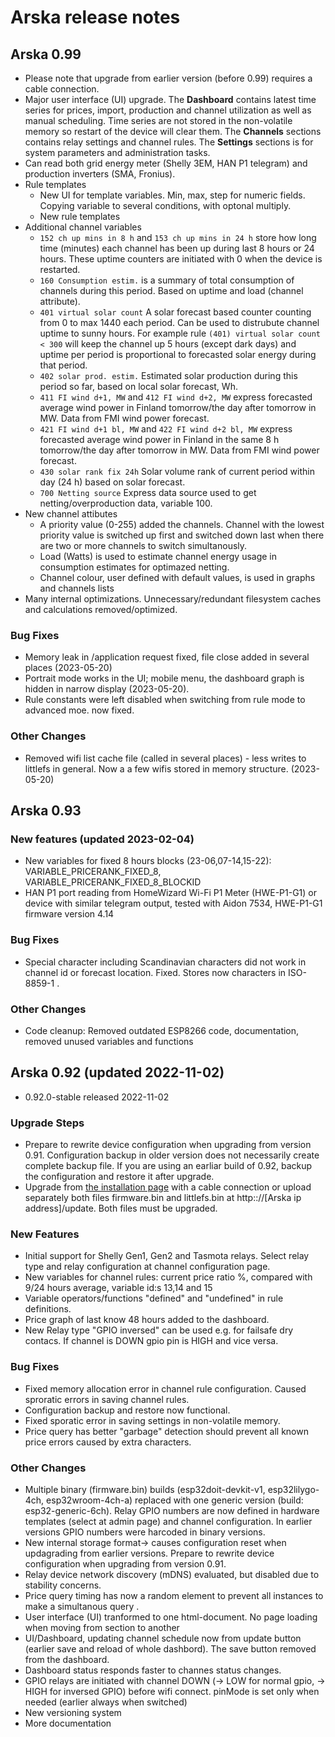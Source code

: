 # Arska release notes

## Arska 0.99
* Please note that upgrade from earlier version (before  0.99) requires a cable connection.
* Major user interface (UI) upgrade. The **Dashboard** contains latest time series for prices, import, production and channel utilization as well as manual scheduling. Time series are not stored in the non-volatile memory so restart of the device will clear them. The **Channels** sections contains relay settings and channel rules. The **Settings** sections is for system parameters and administration tasks.
* Can read both grid energy meter (Shelly 3EM, HAN P1 telegram) and production inverters (SMA, Fronius). 
* Rule templates
  * New UI for template variables. Min, max, step for numeric fields. Copying variable to several conditions, with optonal multiply. 
  * New rule templates
* Additional channel variables 	
  * `152 ch up mins in 8 h` and `153 ch up mins in 24 h` store how long time (minutes) each channel has been up during last 8 hours or 24 hours. These uptime counters are initiated with 0 when the device is restarted.
  * `160 Consumption estim.` is a summary of total consumption of channels during this period. Based on uptime and load (channel attribute). 
  * `401 virtual solar count` A solar forecast based counter counting from 0 to max 1440 each period. Can be used to distrubute channel uptime to sunny hours. For example rule `(401) virtual solar count < 300` will keep the channel up 5 hours (except dark days) and uptime per period is proportional to forecasted solar energy during that period.
  * `402 solar prod. estim.`  Estimated solar production during this period so far, based on local solar forecast, Wh.
  * `411 FI wind d+1, MW` and `412 FI wind d+2, MW` express forecasted average wind power in Finland tomorrow/the day after tomorrow in MW. Data from FMI wind power forecast.
  * `421 FI wind d+1 bl, MW` and `422 FI wind d+2 bl, MW` express forecasted average wind power in Finland  in the same 8 h tomorrow/the day after tomorrow in MW. Data from FMI wind power forecast.
  * `430 solar rank fix 24h` Solar volume rank of current period within day (24 h) based on solar forecast.
  * `700 Netting source` Express data source used to get netting/overproduction data, variable 100.
* New channel attibutes
  * A priority value (0-255) added the channels. Channel with the lowest priority value is switched up first and switched down last when there are two or more channels to switch simultanously.
  * Load (Watts) is used to estimate channel energy usage in consumption estimates for optimazed netting.
  * Channel colour, user defined with default values, is used in graphs and channels lists
* Many internal optimizations. Unnecessary/redundant filesystem caches and calculations removed/optimized.
### Bug Fixes
* Memory leak in /application request fixed, file close added in several places  (2023-05-20)
* Portrait mode works in the UI; mobile menu, the dashboard graph is hidden in narrow display (2023-05-20).
* Rule constants were left disabled when switching from rule mode to advanced moe. now fixed.

### Other Changes
* Removed wifi list cache file (called in several places) - less writes to littlefs in general. Now a a few wifis stored in memory structure. (2023-05-20)


## Arska 0.93 

### New features (updated 2023-02-04)
* New variables for fixed 8 hours blocks (23-06,07-14,15-22): VARIABLE_PRICERANK_FIXED_8, VARIABLE_PRICERANK_FIXED_8_BLOCKID
* HAN P1 port reading from HomeWizard Wi-Fi P1 Meter (HWE-P1-G1) or device with similar telegram output, tested with Aidon 7534, HWE-P1-G1 firmware version 4.14

### Bug Fixes
* Special character including Scandinavian characters did not work in channel id or forecast location. Fixed. Stores now characters in ISO-8859-1 .

### Other Changes
* Code cleanup: Removed outdated ESP8266 code, documentation, removed unused variables and functions

## Arska 0.92 (updated 2022-11-02)
* 0.92.0-stable released 2022-11-02


### Upgrade Steps
* Prepare to rewrite device configuration when upgrading from version 0.91. Configuration backup in older version does not necessarily create complete backup file. If you are using an earliar build of 0.92, backup the configuration and restore it after upgrade.
* Upgrade from [the installation page](https://iot.netgalleria.fi/arska-install/) with a cable connection or upload separately both files firmware.bin and littlefs.bin at http:://[Arska ip address]/update. Both files must be upgraded.

### New Features
* Initial support for Shelly Gen1, Gen2 and Tasmota relays. Select relay type and relay configuration at channel configuration page.
* New variables for channel rules: current price ratio %, compared with 9/24 hours average, variable id:s 13,14 and 15
* Variable operators/functions "defined" and  "undefined" in rule definitions.
* Price graph of last know 48 hours added to the dashboard.
* New Relay type "GPIO inversed" can be used e.g. for failsafe dry contacs. If channel is DOWN gpio pin is HIGH and  vice versa.


### Bug Fixes
* Fixed memory allocation error in channel rule configuration. Caused sproratic errors in saving channel rules.
* Configuration backup and restore now functional.
* Fixed sporatic error in saving settings in non-volatile memory. 
* Price query has better "garbage" detection should prevent all known price errors caused by extra characters.

### Other Changes
* Multiple binary (firmware.bin) builds (esp32doit-devkit-v1, esp32lilygo-4ch, esp32wroom-4ch-a) replaced with one generic version (build: esp32-generic-6ch). Relay GPIO numbers are now defined in hardware templates (select at admin page) and channel configuration. In earlier versions GPIO numbers were harcoded in binary versions.
* New internal storage format-> causes configuration reset when updagrading from earlier versions. Prepare to rewrite device configuration when upgrading from version 0.91.
* Relay device network discovery (mDNS) evaluated, but disabled due to stability concerns.
* Price query timing has now a random element to prevent all instances to make a simultanous query .
* User interface (UI) tranformed to one html-document. No page loading when moving from section to another
* UI/Dashboard, updating channel schedule now from update button (earlier save and reload of whole dashbord). The save button removed from the dashboard.
* Dashboard status responds faster to channes status changes. 
* GPIO relays are initiated with channel DOWN (-> LOW for normal gpio, -> HIGH for inversed GPIO) before wifi connect. pinMode is set only when needed (earlier always when switched)
* New versioning system
* More documentation


